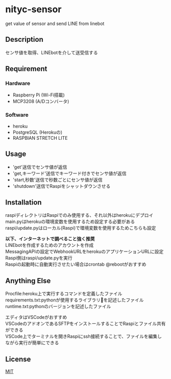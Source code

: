 # nityc-sensor
get value of sensor and send LINE from linebot

## Description
センサ値を取得、LINEbotを介して送受信する

## Requirement
### Hardware
- Raspberry Pi (Wi-Fi搭載)  
- MCP3208 (A/Dコンバータ)  
### Software
- heroku  
- PostgreSQL (Herokuの)  
- RASPBIAN STRETCH LITE  

## Usage
- 'get'送信でセンサ値が返信  
- 'get,キーワード'送信でキーワード付きでセンサ値が返信  
- 'start,秒数'送信で秒数ごとにセンサ値が返信  
- 'shutdown'送信でRaspiをシャットダウンさせる  

## Installation
raspiディレクトリはRaspiでのみ使用する、それ以外はherokuにデプロイ  
main.pyはherokuの環境変数を使用するため設定する必要がある  
raspi/update.pyはローカル(Raspi)で環境変数を使用するためこちらも設定  

**以下、インターネットで調べること強く推奨**  
LINEbotを作成するためのアカウントを作成  
MessagingAPIの設定でWebhookURLをherokuのアプリケーションURLに設定  
Raspi側はraspi/update.pyを実行  
Raspiの起動時に自動実行させたい場合はcrontab @rebootがおすすめ  

## Anything Else
Procfile:heroku上で実行するコマンドを定義したファイル
requirements.txt:pythonが使用するライブラリを記述したファイル
runtime.txt:pythonのバージョンを記述したファイル

エディタはVSCodeがおすすめ  
VSCodeのアドオンであるSFTPをインストールすることでRaspiとファイル共有ができる  
VSCode上でターミナルを開きRaspiにssh接続することで、ファイルを編集しながら実行が簡単にできる  

## License
[MIT](https://github.com/templepmet/nityc-sensor/blob/master/LICENSE)
